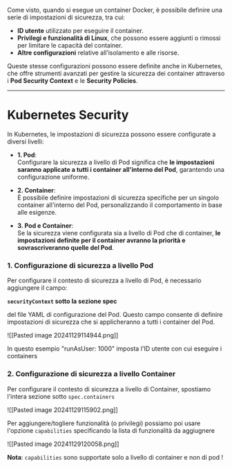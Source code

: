 Come visto, quando si esegue un container Docker, è possibile definire una serie di impostazioni di sicurezza, tra cui:

- **ID utente** utilizzato per eseguire il container.
- **Privilegi e funzionalità di Linux**, che possono essere aggiunti o rimossi per limitare le capacità del container.
- **Altre configurazioni** relative all’isolamento e alle risorse.

Queste stesse configurazioni possono essere definite anche in Kubernetes, che offre strumenti avanzati per gestire la sicurezza dei container attraverso i **Pod Security Context** e le **Security Policies**.


***

# Kubernetes Security
In Kubernetes, le impostazioni di sicurezza possono essere configurate a diversi livelli:

- **1. Pod**:  
    Configurare la sicurezza a livello di Pod significa che **le impostazioni saranno applicate a tutti i container all'interno del Pod**, garantendo una configurazione uniforme.
    
- **2. Container**:  
    È possibile definire impostazioni di sicurezza specifiche per un singolo container all'interno del Pod, personalizzando il comportamento in base alle esigenze.
    
- **3. Pod e Container**:  
    Se la sicurezza viene configurata sia a livello di Pod che di container, **le impostazioni definite per il container avranno la priorità e sovrascriveranno quelle del Pod**.



### 1. Configurazione di sicurezza a livello Pod
Per configurare il contesto di sicurezza a livello di Pod, è necessario aggiungere il campo: 

**`securityContext` sotto la sezione spec** 

del file YAML di configurazione del Pod. Questo campo consente di definire impostazioni di sicurezza che si applicheranno a tutti i container del Pod.

![[Pasted image 20241129114944.png]]

In questo esempio "runAsUser: 1000" imposta l'ID utente con cui eseguire i containers



### 2. Configurazione di sicurezza a livello Container
Per configurare il contesto di sicurezza a livello di Container, spostiamo l'intera sezione sotto `spec.containers`

![[Pasted image 20241129115902.png]]



Per aggiungere/togliere funzionalità (o privilegi) possiamo poi usare
l'opzione `capabilities` specificando la lista di funzionalità da aggiugnere 

![[Pasted image 20241129120058.png]]

**Nota**: `capabilities`  sono supportate solo a livello di container e non di pod !